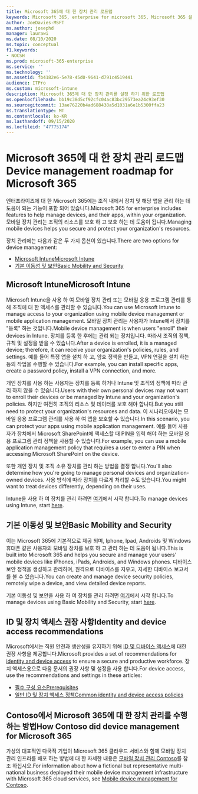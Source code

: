 ```yaml
---
title: Microsoft 365에 대 한 장치 관리 로드맵
keywords: Microsoft 365, enterprise for microsoft 365, Microsoft 365 설명서, 모바일 장치 관리, Intune
author: JoeDavies-MSFT
ms.author: josephd
manager: laurawi
ms.date: 08/10/2020
ms.topic: conceptual
f1.keywords:
- NOCSH
ms.prod: microsoft-365-enterprise
ms.service: ''
ms.technology: ''
ms.assetid: fb4182e6-5e78-45d0-9641-d791c4519441
audience: ITPro
ms.custom: microsoft-intune
description: Microsoft 365에 대 한 장치 관리를 설정 하기 위한 로드맵
ms.openlocfilehash: bb19c38d5cf92cfc04ac83bc29573ea24c93ef30
ms.sourcegitcommit: 13ae76220b4ad688438a5d1031a6e1b5300ffa23
ms.translationtype: MT
ms.contentlocale: ko-KR
ms.lasthandoff: 09/15/2020
ms.locfileid: "47775174"
---
```

# <a name="device-management-roadmap-for-microsoft-365"></a><span data-ttu-id="6e2b8-104">Microsoft 365에 대 한 장치 관리 로드맵</span><span class="sxs-lookup"><span data-stu-id="6e2b8-104">Device management roadmap for Microsoft 365</span></span>

<span data-ttu-id="6e2b8-105">엔터프라이즈에 대 한 Microsoft 365에는 조직 내에서 장치 및 해당 앱을 관리 하는 데 도움이 되는 기능이 포함 되어 있습니다.</span><span class="sxs-lookup"><span data-stu-id="6e2b8-105">Microsoft 365 for enterprise includes features to help manage devices, and their apps, within your organization.</span></span> <span data-ttu-id="6e2b8-106">모바일 장치 관리는 조직의 리소스를 보호 하 고 보호 하는 데 도움이 됩니다.</span><span class="sxs-lookup"><span data-stu-id="6e2b8-106">Managing mobile devices helps you secure and protect your organization's resources.</span></span>

<span data-ttu-id="6e2b8-107">장치 관리에는 다음과 같은 두 가지 옵션이 있습니다.</span><span class="sxs-lookup"><span data-stu-id="6e2b8-107">There are two options for device management:</span></span>

- [<span data-ttu-id="6e2b8-108">Microsoft Intune</span><span class="sxs-lookup"><span data-stu-id="6e2b8-108">Microsoft Intune</span></span>](#microsoft-intune)
- [<span data-ttu-id="6e2b8-109">기본 이동성 및 보안</span><span class="sxs-lookup"><span data-stu-id="6e2b8-109">Basic Mobility and Security</span></span>](#basic-mobility-and-security)

## <a name="microsoft-intune"></a><span data-ttu-id="6e2b8-110">Microsoft Intune</span><span class="sxs-lookup"><span data-stu-id="6e2b8-110">Microsoft Intune</span></span>

<span data-ttu-id="6e2b8-111">Microsoft Intune을 사용 하 여 모바일 장치 관리 또는 모바일 응용 프로그램 관리를 통해 조직에 대 한 액세스를 관리할 수 있습니다.</span><span class="sxs-lookup"><span data-stu-id="6e2b8-111">You can use Microsoft Intune to manage access to your organization using mobile device management or mobile application management.</span></span> <span data-ttu-id="6e2b8-112">모바일 장치 관리는 사용자가 Intune에서 장치를 "등록" 하는 것입니다.</span><span class="sxs-lookup"><span data-stu-id="6e2b8-112">Mobile device management is when users "enroll" their devices in Intune.</span></span> <span data-ttu-id="6e2b8-113">장치를 등록 한 후에는 관리 되는 장치입니다. 따라서 조직의 정책, 규칙 및 설정을 받을 수 있습니다.</span><span class="sxs-lookup"><span data-stu-id="6e2b8-113">After a device is enrolled, it is a managed device; therefore, it can receive your organization's  policies, rules, and settings.</span></span> <span data-ttu-id="6e2b8-114">예를 들어 특정 앱을 설치 하 고, 암호 정책을 만들고, VPN 연결을 설치 하는 등의 작업을 수행할 수 있습니다.</span><span class="sxs-lookup"><span data-stu-id="6e2b8-114">For example, you can install specific apps, create a password policy, install a VPN connection, and more.</span></span>

<span data-ttu-id="6e2b8-115">개인 장치를 사용 하는 사용자는 장치를 등록 하거나 Intune 및 조직의 정책에 따라 관리 하지 않을 수 있습니다.</span><span class="sxs-lookup"><span data-stu-id="6e2b8-115">Users with their own personal devices may not want to enroll their devices or be managed by Intune and your organization's policies.</span></span> <span data-ttu-id="6e2b8-116">하지만 여전히 조직의 리소스 및 데이터를 보호 해야 합니다.</span><span class="sxs-lookup"><span data-stu-id="6e2b8-116">But you still need to protect your organization's resources and data.</span></span> <span data-ttu-id="6e2b8-117">이 시나리오에서는 모바일 응용 프로그램 관리를 사용 하 여 앱을 보호할 수 있습니다.</span><span class="sxs-lookup"><span data-stu-id="6e2b8-117">In this scenario, you can protect your apps using mobile application management.</span></span> <span data-ttu-id="6e2b8-118">예를 들어 사용자가 장치에서 Microsoft SharePoint에 액세스할 때 PIN을 입력 해야 하는 모바일 응용 프로그램 관리 정책을 사용할 수 있습니다.</span><span class="sxs-lookup"><span data-stu-id="6e2b8-118">For example, you can use a mobile application management policy that requires a user to enter a PIN when accessing Microsoft SharePoint on the device.</span></span>

<span data-ttu-id="6e2b8-119">또한 개인 장치 및 조직 소유 장치를 관리 하는 방법을 결정 합니다.</span><span class="sxs-lookup"><span data-stu-id="6e2b8-119">You'll also determine how you're going to manage personal devices and organization-owned devices.</span></span> <span data-ttu-id="6e2b8-120">사용 방식에 따라 장치를 다르게 처리할 수도 있습니다.</span><span class="sxs-lookup"><span data-stu-id="6e2b8-120">You might want to treat devices differently, depending on their uses.</span></span>

<span data-ttu-id="6e2b8-121">Intune을 사용 하 여 장치를 관리 하려면 [여기](https://docs.microsoft.com/mem/intune/fundamentals/planning-guide)에서 시작 합니다.</span><span class="sxs-lookup"><span data-stu-id="6e2b8-121">To manage devices using Intune, start [here](https://docs.microsoft.com/mem/intune/fundamentals/planning-guide).</span></span>

## <a name="basic-mobility-and-security"></a><span data-ttu-id="6e2b8-122">기본 이동성 및 보안</span><span class="sxs-lookup"><span data-stu-id="6e2b8-122">Basic Mobility and Security</span></span>

<span data-ttu-id="6e2b8-123">이는 Microsoft 365에 기본적으로 제공 되며, Iphone, Ipad, Androids 및 Windows 휴대폰 같은 사용자의 모바일 장치를 보호 하 고 관리 하는 데 도움이 됩니다.</span><span class="sxs-lookup"><span data-stu-id="6e2b8-123">This is built into Microsoft 365 and helps you secure and manage your users' mobile devices like iPhones, iPads, Androids, and Windows phones.</span></span> <span data-ttu-id="6e2b8-124">디바이스 보안 정책을 생성하고 관리하며, 원격으로 디바이스를 지우고, 자세한 디바이스 보고서를 볼 수 있습니다.</span><span class="sxs-lookup"><span data-stu-id="6e2b8-124">You can create and manage device security policies, remotely wipe a device, and view detailed device reports.</span></span>

<span data-ttu-id="6e2b8-125">기본 이동성 및 보안을 사용 하 여 장치를 관리 하려면 [여기](https://support.microsoft.com/office/set-up-basic-mobility-and-security-dd892318-bc44-4eb1-af00-9db5430be3cd)에서 시작 합니다.</span><span class="sxs-lookup"><span data-stu-id="6e2b8-125">To manage devices using Basic Mobility and Security, start [here](https://support.microsoft.com/office/set-up-basic-mobility-and-security-dd892318-bc44-4eb1-af00-9db5430be3cd).</span></span>
 
## <a name="identity-and-device-access-recommendations"></a><span data-ttu-id="6e2b8-126">ID 및 장치 액세스 권장 사항</span><span class="sxs-lookup"><span data-stu-id="6e2b8-126">Identity and device access recommendations</span></span>

<span data-ttu-id="6e2b8-127">Microsoft에서는 직원 안전과 생산성을 유지하기 위해 [ID 및 디바이스 액세스](microsoft-365-policies-configurations.md)에 대한 권장 사항을 제공합니다.</span><span class="sxs-lookup"><span data-stu-id="6e2b8-127">Microsoft provides a set of recommendations for [identity and device access](microsoft-365-policies-configurations.md) to ensure a secure and productive workforce.</span></span> <span data-ttu-id="6e2b8-128">장치 액세스용으로 다음 문서의 권장 사항 및 설정을 사용 합니다.</span><span class="sxs-lookup"><span data-stu-id="6e2b8-128">For device access, use the recommendations and settings in these articles:</span></span>

- [<span data-ttu-id="6e2b8-129">필수 구성 요소</span><span class="sxs-lookup"><span data-stu-id="6e2b8-129">Prerequisites</span></span>](identity-access-prerequisites.md)
- [<span data-ttu-id="6e2b8-130">일반 ID 및 장치 액세스 정책</span><span class="sxs-lookup"><span data-stu-id="6e2b8-130">Common identity and device access policies</span></span>](identity-access-policies.md)

## <a name="how-contoso-did-device-management-for-microsoft-365"></a><span data-ttu-id="6e2b8-131">Contoso에서 Microsoft 365에 대 한 장치 관리를 수행 하는 방법</span><span class="sxs-lookup"><span data-stu-id="6e2b8-131">How Contoso did device management for Microsoft 365</span></span>

<span data-ttu-id="6e2b8-132">가상의 대표적인 다국적 기업이 Microsoft 365 클라우드 서비스와 함께 모바일 장치 관리 인프라를 배포 하는 방법에 대 한 자세한 내용은 [모바일 장치 관리 Contoso](contoso-mdm.md)를 참조 하십시오.</span><span class="sxs-lookup"><span data-stu-id="6e2b8-132">For information about how a fictional but representative multi-national business deployed their mobile device management infrastructure with Microsoft 365 cloud services, see [Mobile device management for Contoso](contoso-mdm.md).</span></span>
